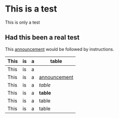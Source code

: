 

# This is a test

This is only a test

## Had this been a real test

This [announcement](http://www.google.com) would be followed by instructions.

|This|is|a|table|
|---|---|---|---|
|This|is|a|
|This|is|a| [announcement](http://www.google.com) |
|This|is|a| _table_ |
|This|is|a| **table** |
|This|is|a|table|
|This|is|a|table|

